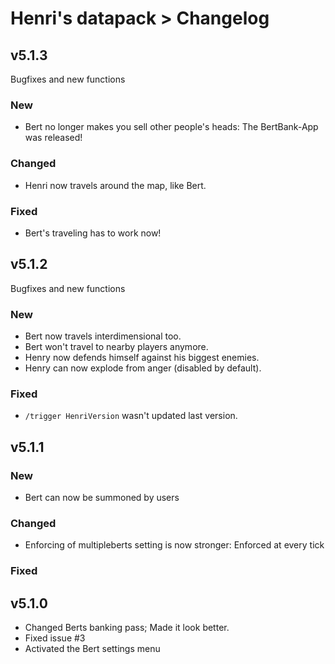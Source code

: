 # Henri's datapack > Changelog

## v5.1.3
Bugfixes and new functions
### New
- Bert no longer makes you sell other people's heads: The BertBank-App was released!
### Changed
- Henri now travels around the map, like Bert.
### Fixed
- Bert's traveling has to work now!
## v5.1.2
Bugfixes and new functions
### New
- Bert now travels interdimensional too.
- Bert won't travel to nearby players anymore.
- Henry now defends himself against his biggest enemies.
- Henry can now explode from anger (disabled by default).
### Fixed
- `/trigger HenriVersion` wasn't updated last version.
## v5.1.1
### New
- Bert can now be summoned by users
### Changed
- Enforcing of multipleberts setting is now stronger: Enforced at every tick
### Fixed

## v5.1.0

- Changed Berts banking pass; Made it look better.
- Fixed issue #3
- Activated the Bert settings menu

